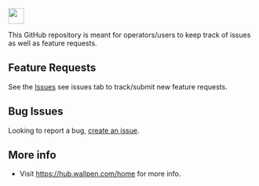 <img src="https://verticalprinters.com/wp-content/uploads/2022/11/wallPen-North-America-Logo-BLACK-1.png" style="height: 32px;">

This GitHub repository is meant for operators/users to keep track of issues as well as feature requests.

## Feature Requests
See the <a href="https://github.com/Kyle-EIW/WallPen/issues/new?assignees=&labels=enhancement&projects=&template=feature_request.md&title=">Issues</a> see issues tab to track/submit new feature requests.

## Bug Issues
Looking to report a bug, <a href="https://github.com/Kyle-EIW/WallPen/issues/new?assignees=&labels=bug&projects=&template=bug_report.md&title=">create an issue</a>.

## More info
- Visit <a href="https://hub.wallpen.com/home">https://hub.wallpen.com/home for more info.  
